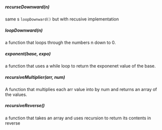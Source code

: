 
##### recurseDownward(n)
same s `loopDownward()` but with recusive implementation

##### loopDownward(n)
a function that loops through the numbers n down to 0.

##### exponent(base, expo)
a function that uses a while loop to return the exponenet value of the base.

##### recursiveMultiplier(arr, num)
A function that multiplies each arr value into by num and returns an array of the values.

##### recursiveReverse()
a function that takes an array and uses recursion to return its contents in reverse
